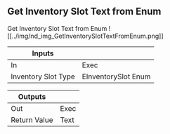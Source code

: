 ## Get Inventory Slot Text from Enum
Get Inventory Slot Text from Enum
![[../img/nd_img_GetInventorySlotTextFromEnum.png]]

|Inputs||
|--|--|
| In | Exec |
| Inventory Slot Type | EInventorySlot Enum |

|Outputs||
|--|--|
| Out | Exec |
| Return Value | Text |
